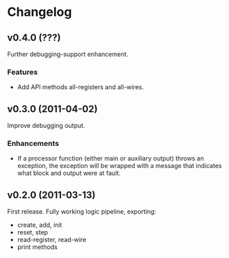 # Changelog

## v0.4.0 (???)

Further debugging-support enhancement.

### Features

* Add API methods all-registers and all-wires.

## v0.3.0 (2011-04-02)

Improve debugging output.

### Enhancements

* If a processor function (either main or auxiliary output) throws an exception,
  the exception will be wrapped with a message that indicates what block and
  output were at fault.

## v0.2.0 (2011-03-13)

First release. Fully working logic pipeline, exporting:
* create, add, init
* reset, step
* read-register, read-wire
* print methods
